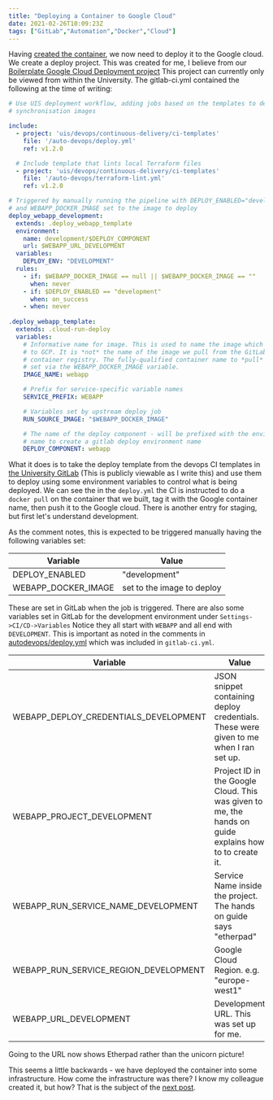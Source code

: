 ```yaml
---
title: "Deploying a Container to Google Cloud"
date: 2021-02-26T10:09:23Z
tags: ["GitLab","Automation","Docker","Cloud"]
---
```


Having [created the container](../gitlabbuildingcontainerwithautodevops/), we now need to deploy it to the Google
cloud. We create a deploy project. This was created for me, I believe
from our [Boilerplate Google Cloud Deployment project](https://gitlab.developers.cam.ac.uk/uis/devops/gcp-deploy-boilerplate) 
This project can currently only be viewed from within the University. The
gitlab-ci.yml contained the following at the time of writing:

```yaml
# Use UIS deployment workflow, adding jobs based on the templates to deploy
# synchronisation images

include:
  - project: 'uis/devops/continuous-delivery/ci-templates'
    file: '/auto-devops/deploy.yml'
    ref: v1.2.0

  # Include template that lints local Terraform files
  - project: 'uis/devops/continuous-delivery/ci-templates'
    file: '/auto-devops/terraform-lint.yml'
    ref: v1.2.0

# Triggered by manually running the pipeline with DEPLOY_ENABLED="development"
# and WEBAPP_DOCKER_IMAGE set to the image to deploy
deploy_webapp_development:
  extends: .deploy_webapp_template
  environment:
    name: development/$DEPLOY_COMPONENT
    url: $WEBAPP_URL_DEVELOPMENT
  variables:
    DEPLOY_ENV: "DEVELOPMENT"
  rules:
    - if: $WEBAPP_DOCKER_IMAGE == null || $WEBAPP_DOCKER_IMAGE == ""
      when: never
    - if: $DEPLOY_ENABLED == "development"
      when: on_success
    - when: never
	
.deploy_webapp_template:
  extends: .cloud-run-deploy
  variables:
    # Informative name for image. This is used to name the image which we push
    # to GCP. It is *not* the name of the image we pull from the GitLab
    # container registry. The fully-qualified container name to *pull* should be
    # set via the WEBAPP_DOCKER_IMAGE variable.
    IMAGE_NAME: webapp

    # Prefix for service-specific variable names
    SERVICE_PREFIX: WEBAPP

    # Variables set by upstream deploy job
    RUN_SOURCE_IMAGE: "$WEBAPP_DOCKER_IMAGE"

    # The name of the deploy component - will be prefixed with the environment
    # name to create a gitlab deploy environment name
    DEPLOY_COMPONENT: webapp
```

What it does is to take the deploy template from the devops CI templates in
[the University GitLab](https://gitlab.developers.cam.ac.uk/uis/devops/continuous-delivery/ci-templates/-/tree/master/auto-devops) (This is publicly viewable as I write this) and use them to
deploy using some environment
variables to control what is being deployed. We can see the in the `deploy.yml`
the CI is instructed to do a `docker pull`
on the container that we built, tag it with the Google container name, then
push it to the Google cloud. 
There is another entry for staging, but first let's understand development.

As the comment notes, this is expected to be triggered manually having
the following variables set:

| Variable | Value |
|--|--|
|DEPLOY_ENABLED | "development" |
|WEBAPP_DOCKER_IMAGE | set to the image to deploy |


These are set in GitLab when the job is triggered. There are also some
variables set in GitLab for the development environment under 
`Settings->CI/CD->Variables` Notice they all
start with `WEBAPP` and all end with `DEVELOPMENT`. This is important
as noted in the comments in
[autodevops/deploy.yml](https://gitlab.developers.cam.ac.uk/uis/devops/continuous-delivery/ci-templates/-/blob/master/auto-devops/deploy.yml)
which was included in `gitlab-ci.yml`.

| Variable | Value |
|--|--|
|WEBAPP_DEPLOY_CREDENTIALS_DEVELOPMENT | JSON snippet containing deploy credentials. These were given to me when I ran set up. |
|WEBAPP_PROJECT_DEVELOPMENT | Project ID in the Google Cloud. This was given to me, the hands on guide explains how to to create it. |
|WEBAPP_RUN_SERVICE_NAME_DEVELOPMENT | Service Name inside the project. The hands on guide says "etherpad" |
|WEBAPP_RUN_SERVICE_REGION_DEVELOPMENT | Google Cloud Region. e.g. "europe-west1" |
|WEBAPP_URL_DEVELOPMENT | Development URL. This was set up for me. |

Going to the URL now shows Etherpad rather than the unicorn picture!

This seems a little backwards - we have deployed the container into some infrastructure.
How come the infrastructure was there? I know my colleague created it, but how? That is the subject of the 
[next post](../settingupterraform/).